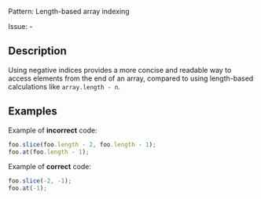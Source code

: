 Pattern: Length-based array indexing

Issue: -

## Description

Using negative indices provides a more concise and readable way to access elements from the end of an array, compared to using length-based calculations like `array.length - n`.

## Examples

Example of **incorrect** code:
```js
foo.slice(foo.length - 2, foo.length - 1);
foo.at(foo.length - 1);
```

Example of **correct** code:
```js
foo.slice(-2, -1);
foo.at(-1);
```